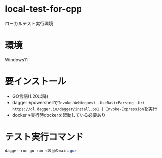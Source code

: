 # local-test-for-cpp

ローカルテスト実行環境

# 環境

Windows11

# 要インストール

-   GO言語(1.20以降)
-   dagger
    ※powershellで`Invoke-WebRequest -UseBasicParsing -Uri https://dl.dagger.io/dagger/install.ps1 | Invoke-Expression`を実行
-   docker
    ※実行時dockerを起動している必要あり

# テスト実行コマンド

```ps1
dagger run go run <該当のmain.go>
```
